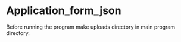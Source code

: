 # Application_form_json

Before running the program make uploads directory in main program directory.
